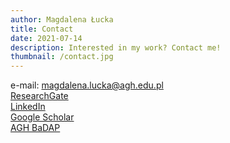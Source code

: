 ```yaml
---
author: Magdalena Łucka
title: Contact
date: 2021-07-14
description: Interested in my work? Contact me!
thumbnail: /contact.jpg
---
```

<script src="https://kit.fontawesome.com/ee68e4fa6d.js" crossorigin="anonymous"></script>

<i class="fa-solid fa-square-envelope"></i>
e-mail: magdalena.lucka@agh.edu.pl\
<i class="fa-brands fa-researchgate"></i>
[ResearchGate](https://www.researchgate.net/profile/Magdalena-Lucka-2)\
<i class="fa-brands fa-linkedin"></i>
[LinkedIn](https://www.linkedin.com/in/magdalena-%C5%82ucka-70982b215/)\
<i class="fa-brands fa-google-scholar"></i>
[Google Scholar](https://scholar.google.pl/citations?hl=pl&user=744RnTUAAAAJ)\
<i class="fa-solid fa-book-bookmark"></i>
[AGH BaDAP](https://badap.agh.edu.pl/autor/lucka-magdalena-047564)
